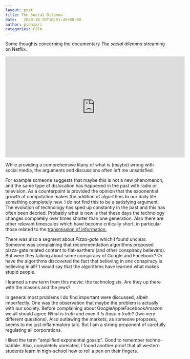 ```yaml
---
layout: post
title: The Social Dilemma
date:   2020-10-20T10:51:45+00:00
author: plonzari
categories: Film
---
```


Some thoughts concerning the documentary <em> The social dilemma</em> streaming on Netflix.

<div style="text-align: center">
<iframe width="560" height="315" src="https://www.youtube.com/embed/uaaC57tcci0" frameborder="0" allow="accelerometer; autoplay; clipboard-write; encrypted-media; gyroscope; picture-in-picture" allowfullscreen></iframe>
</div>

While providing a comprehensive litany of what is (maybe) wrong with social media, 
the arguments and discussions often left me unsatisfied.

For example someone suggests that maybe this is not a new phenomenon, and the same type of dislocation has happened 
in the past with radio or television. As a counterpoint is provided the opinion that the exponential growth af computation makes
the addition of algorithms to our daily life something completely new. I do not find this to be a satisfying argument. 
The evolution of technology has sped up constantly in the past and this has often been decried. Probably 
what is new is that these days the technology changes completely over times shorter than one generation. Also 
there are other relevant timescales which have become critically short, in particular 
those related to the  <a href="{% post_url 2020-10-13-quantity-has-a-quality-of-her-own %}"> 
transmission of information. </a>

There was also a segment about <em> Pizza-gate </em> which I found unclear. Someone was complaining that recommendation 
algorithms proposed pizza-gate related content to flat-earthers (and other conspiracy believers). But were they 
talking about some conspiracy of Google and Facebook? Or have the algorithms discovered the fact that believing in 
one conspiracy is believing in all? I would say that the algorithms have learned what makes stupid people.

I learned a new term from this movie: the technologists. Are they up there with the masons and the jews?

In general most problems I do find important were discussed, albeit imperfectly. One was the observation that 
maybe the problem is actually with our society. Before complaining about GoogleAppleFacebookAmazon we all should agree
<em>What is truth</em> and even if <em>Is there a truth?</em> (two very different questions). Also outlawing the markets, 
as someone proposes, seems to me just inflammatory talk. But I am a strong proponent of carefully regulating all corporations. 

I liked the term "amplified exponential gossip". Good to remember techno-babble. Also, completely unrelated, I found 
another proof that all western students learn in high-school how to roll a pen on their fingers.

